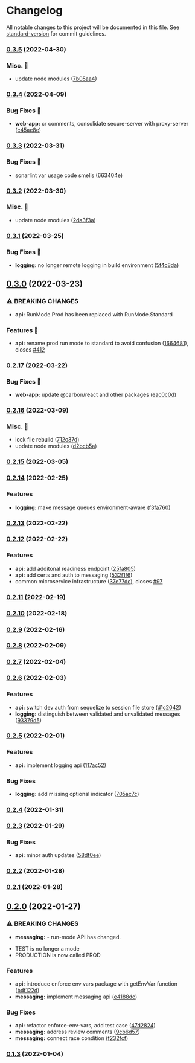 # Changelog

All notable changes to this project will be documented in this file. See [standard-version](https://github.com/conventional-changelog/standard-version) for commit guidelines.

### [0.3.5](https://github.com/carbon-design-system/carbon-platform/compare/@carbon-platform/api@0.3.4...@carbon-platform/api@0.3.5) (2022-04-30)


### Misc. 🔮

* update node modules ([7b05aa4](https://github.com/carbon-design-system/carbon-platform/commit/7b05aa4fd0ec90d343e3fbe5a9a5d8ee8e238f27))

### [0.3.4](https://github.com/carbon-design-system/carbon-platform/compare/@carbon-platform/api@0.3.3...@carbon-platform/api@0.3.4) (2022-04-09)


### Bug Fixes 🐛

* **web-app:** cr comments, consolidate secure-server with proxy-server ([c45ae8e](https://github.com/carbon-design-system/carbon-platform/commit/c45ae8e63c06a1d8c167ed583408ba4c3715b312))

### [0.3.3](https://github.com/carbon-design-system/carbon-platform/compare/@carbon-platform/api@0.3.2...@carbon-platform/api@0.3.3) (2022-03-31)


### Bug Fixes 🐛

* sonarlint var usage code smells ([663404e](https://github.com/carbon-design-system/carbon-platform/commit/663404ef4b78d1baca73634f3b78b301653eb4f2))

### [0.3.2](https://github.com/carbon-design-system/carbon-platform/compare/@carbon-platform/api@0.3.1...@carbon-platform/api@0.3.2) (2022-03-30)


### Misc. 🔮

* update node modules ([2da3f3a](https://github.com/carbon-design-system/carbon-platform/commit/2da3f3acd0b4513ba2e29b43151587e70219bcb8))

### [0.3.1](https://github.com/carbon-design-system/carbon-platform/compare/@carbon-platform/api@0.3.0...@carbon-platform/api@0.3.1) (2022-03-25)


### Bug Fixes 🐛

* **logging:** no longer remote logging in build environment ([5f4c8da](https://github.com/carbon-design-system/carbon-platform/commit/5f4c8da407434456c655f5294467480f17ad6898))

## [0.3.0](https://github.com/carbon-design-system/carbon-platform/compare/@carbon-platform/api@0.2.17...@carbon-platform/api@0.3.0) (2022-03-23)


### ⚠ BREAKING CHANGES

* **api:** RunMode.Prod has been replaced with RunMode.Standard

### Features 🌟

* **api:** rename prod run mode to standard to avoid confusion ([1664681](https://github.com/carbon-design-system/carbon-platform/commit/16646815268838b5b196892d1bd809bb1a461f0b)), closes [#412](https://github.com/carbon-design-system/carbon-platform/issues/412)

### [0.2.17](https://github.com/carbon-design-system/carbon-platform/compare/@carbon-platform/api@0.2.16...@carbon-platform/api@0.2.17) (2022-03-22)


### Bug Fixes 🐛

* **web-app:** update @carbon/react and other packages ([eac0c0d](https://github.com/carbon-design-system/carbon-platform/commit/eac0c0d397209bee13b8818055e2f9a075922253))

### [0.2.16](https://github.com/carbon-design-system/carbon-platform/compare/@carbon-platform/api@0.2.15...@carbon-platform/api@0.2.16) (2022-03-09)


### Misc. 🔮

* lock file rebuild ([712c37d](https://github.com/carbon-design-system/carbon-platform/commit/712c37d59c92919bb5b08e7d37ffb5664cec4318))
* update node modules ([d2bcb5a](https://github.com/carbon-design-system/carbon-platform/commit/d2bcb5adf89a8e90e03daa2b8d4f00343343d0b6))

### [0.2.15](https://github.com/carbon-design-system/carbon-platform/compare/@carbon-platform/api@0.2.14...@carbon-platform/api@0.2.15) (2022-03-05)

### [0.2.14](https://github.com/carbon-design-system/carbon-platform/compare/@carbon-platform/api@0.2.13...@carbon-platform/api@0.2.14) (2022-02-25)


### Features

* **logging:** make message queues environment-aware ([f3fa760](https://github.com/carbon-design-system/carbon-platform/commit/f3fa760a1b756441a240cc63c984fc4a2348e681))

### [0.2.13](https://github.com/carbon-design-system/carbon-platform/compare/@carbon-platform/api@0.2.12...@carbon-platform/api@0.2.13) (2022-02-22)

### [0.2.12](https://github.com/carbon-design-system/carbon-platform/compare/@carbon-platform/api@0.2.11...@carbon-platform/api@0.2.12) (2022-02-22)


### Features

* **api:** add additonal readiness endpoint ([25fa805](https://github.com/carbon-design-system/carbon-platform/commit/25fa8058f40f47d54597080138d70accffa9fa04))
* **api:** add certs and auth to messaging ([532f1f6](https://github.com/carbon-design-system/carbon-platform/commit/532f1f6c54bf96088b093bcb6d27720fec9bdd44))
* common microservice infrastructure ([37e77dc](https://github.com/carbon-design-system/carbon-platform/commit/37e77dcf7b4551d54c426339115d3d9b4a2a2f8b)), closes [#97](https://github.com/carbon-design-system/carbon-platform/issues/97)

### [0.2.11](https://github.com/carbon-design-system/carbon-platform/compare/@carbon-platform/api@0.2.10...@carbon-platform/api@0.2.11) (2022-02-19)

### [0.2.10](https://github.com/carbon-design-system/carbon-platform/compare/@carbon-platform/api@0.2.9...@carbon-platform/api@0.2.10) (2022-02-18)

### [0.2.9](https://github.com/carbon-design-system/carbon-platform/compare/@carbon-platform/api@0.2.8...@carbon-platform/api@0.2.9) (2022-02-16)

### [0.2.8](https://github.com/carbon-design-system/carbon-platform/compare/@carbon-platform/api@0.2.7...@carbon-platform/api@0.2.8) (2022-02-09)

### [0.2.7](https://github.com/carbon-design-system/carbon-platform/compare/@carbon-platform/api@0.2.6...@carbon-platform/api@0.2.7) (2022-02-04)

### [0.2.6](https://github.com/carbon-design-system/carbon-platform/compare/@carbon-platform/api@0.2.5...@carbon-platform/api@0.2.6) (2022-02-03)


### Features

* **api:** switch dev auth from sequelize to session file store ([d1c2042](https://github.com/carbon-design-system/carbon-platform/commit/d1c2042558e23cd86a08cd141e8d38fac583c622))
* **logging:** distinguish between validated and unvalidated messages ([93379d5](https://github.com/carbon-design-system/carbon-platform/commit/93379d5de72027c5b12a42619f8cbb0ccde19c8c))

### [0.2.5](https://github.com/carbon-design-system/carbon-platform/compare/@carbon-platform/api@0.2.4...@carbon-platform/api@0.2.5) (2022-02-01)


### Features

* **api:** implement logging api ([117ac52](https://github.com/carbon-design-system/carbon-platform/commit/117ac52a456e0b67bbd4aeaa7f95b8eff8c4abaf))


### Bug Fixes

* **logging:** add missing optional indicator ([705ac7c](https://github.com/carbon-design-system/carbon-platform/commit/705ac7ca6c1f44b1cab45c01c742604f7f508e7f))

### [0.2.4](https://github.com/carbon-design-system/carbon-platform/compare/@carbon-platform/api@0.2.3...@carbon-platform/api@0.2.4) (2022-01-31)

### [0.2.3](https://github.com/carbon-design-system/carbon-platform/compare/@carbon-platform/api@0.2.2...@carbon-platform/api@0.2.3) (2022-01-29)


### Bug Fixes

* **api:** minor auth updates ([58df0ee](https://github.com/carbon-design-system/carbon-platform/commit/58df0ee272ffe433bba1fb297004208364ee2ba6))

### [0.2.2](https://github.com/carbon-design-system/carbon-platform/compare/@carbon-platform/api@0.2.1...@carbon-platform/api@0.2.2) (2022-01-28)

### [0.2.1](https://github.com/carbon-design-system/carbon-platform/compare/@carbon-platform/api@0.2.0...@carbon-platform/api@0.2.1) (2022-01-28)

## [0.2.0](https://github.com/carbon-design-system/carbon-platform/compare/@carbon-platform/api@0.1.3...@carbon-platform/api@0.2.0) (2022-01-27)


### ⚠ BREAKING CHANGES

* **messaging:** - run-mode API has changed.
- TEST is no longer a mode
- PRODUCTION is now called PROD

### Features

* **api:** introduce enforce env vars package with getEnvVar function ([bdf122d](https://github.com/carbon-design-system/carbon-platform/commit/bdf122dfa19c5a7151f81429b38b97f7602648c6))
* **messaging:** implement messaging api ([e4188dc](https://github.com/carbon-design-system/carbon-platform/commit/e4188dcf007eae4bdbbb2bcc455e60ff8b7051d4))


### Bug Fixes

* **api:** refactor enforce-env-vars, add test case ([47d2824](https://github.com/carbon-design-system/carbon-platform/commit/47d28241a046ef701849da1c8f4d5e99f883b315))
* **messaging:** address review comments ([9cb6d57](https://github.com/carbon-design-system/carbon-platform/commit/9cb6d57db672fea548a5db05d5105add48dcecc7))
* **messaging:** connect race condition ([f232fcf](https://github.com/carbon-design-system/carbon-platform/commit/f232fcf95f5211626f8fc3bc9e6d8f13cd798a94))

### [0.1.3](https://github.com/carbon-design-system/carbon-platform/compare/@carbon-platform/api@0.1.2...@carbon-platform/api@0.1.3) (2022-01-04)
